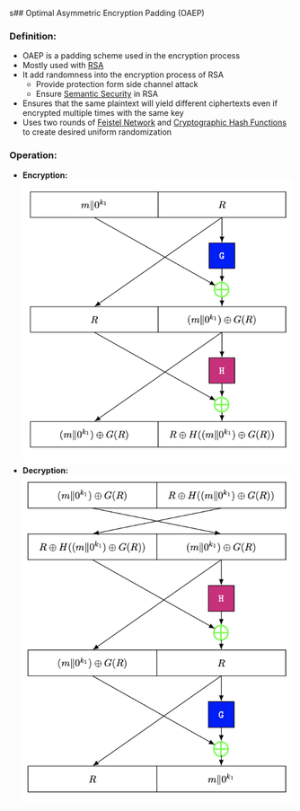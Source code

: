 s## Optimal Asymmetric Encryption Padding (OAEP)
### Definition:
- OAEP is a padding scheme used in the encryption process
- Mostly used with [RSA](RSA.md)
- It add randomness into the encryption process of RSA
	- Provide protection form side channel attack
	- Ensure [Semantic Security](Semantic%20Security.md) in RSA
- Ensures that the same plaintext will yield different ciphertexts even if encrypted multiple times with the same key
- Uses two rounds of [Feistel Network](Feistel%20Network.md) and [Cryptographic Hash Functions](Cryptographic%20Hash%20Functions.md) to create desired uniform randomization
### Operation:
- **Encryption:**
	![](../../Attachments/OAEPencryption.png)
- **Decryption:**
	![](../../Attachments/OAEPdecryption.png)